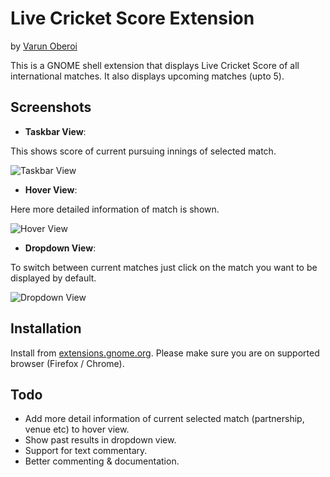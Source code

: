 # Live Cricket Score Extension
by [Varun Oberoi](mailto:varunoberoi@outlook.com)

This is a GNOME shell extension that displays Live Cricket Score of all international matches. It also displays upcoming matches (upto 5).


## Screenshots

* **Taskbar View**: 

This shows score of current pursuing innings of selected match.

![Taskbar View](https://raw.github.com/varunoberoi/gnome-shell-extension-cricket/master/taskbar-view.png)


* **Hover View**: 

Here more detailed information of match is shown.

![Hover View](https://raw.github.com/varunoberoi/gnome-shell-extension-cricket/master/hover-view.png)


* **Dropdown View**: 

To switch between current matches just click on the match you want to be displayed by default.

![Dropdown View](https://raw.github.com/varunoberoi/gnome-shell-extension-cricket/master/dropdown-view.png)



## Installation

Install from [extensions.gnome.org](https://extensions.gnome.org/extension/208/panel-settings/). Please make sure you are on supported browser (Firefox / Chrome).


## Todo

* Add more detail information of current selected match (partnership, venue etc) to hover view.
* Show past results in dropdown view.
* Support for text commentary.
* Better commenting & documentation.

